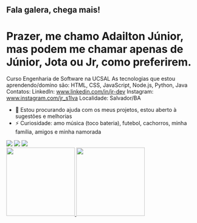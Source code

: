 ## Fala galera, chega mais!
# Prazer, me chamo Adailton Júnior, mas podem me chamar apenas de Júnior, Jota ou Jr, como preferirem.

Curso Engenharia de Software na UCSAL
As tecnologias que estou aprendendo/domino são: HTML, CSS, JavaScript, Node.js, Python, Java
Contatos:
LinkedIn: www.linkedin.com/in/jr-dev
Instagram: www.instagram.com/jr_s1lva
Localidade: Salvador/BA

- 🤔 Estou procurando ajuda com os meus projetos, estou aberto à sugestões e melhorias
- ⚡ Curiosidade: amo música (toco bateria), futebol, cachorros, minha família, amigos e minha namorada

<div>
<a href="https://instagram.com/jr_s1lva" target="_blank"><img loading="lazy" src="https://img.shields.io/badge/-Instagram-%23E4405F?style=for-the-badge&logo=instagram&logoColor=white" target="_blank"></a>
<a href="https://www.linkedin.com/in/jr-dev" target="_blank"><img loading="lazy" src="https://img.shields.io/badge/-LinkedIn-%230077B5?style=for-the-badge&logo=linkedin&logoColor=white" target="_blank"></a>
<a href = "mailto:contato@adailtonjunior0604@gmail.com"><img loading="lazy" src="https://img.shields.io/badge/Gmail-D14836?style=for-the-badge&logo=gmail&logoColor=white" target="_blank"></a>
</div>
<div>
<a href="https://github.com/jrs1lva">
<img loading="lazy" height="180em" src="https://github-readme-stats.vercel.app/api/top-langs/?username=seu-usuário-aqui&layout=compact&langs_count=7&theme=dracula"/>
<img loading="lazy" height="180em" src="https://github-readme-stats.vercel.app/api?username=seu-usuário-aqui&show_icons=true&theme=dracula&include_all_commits=true&count_private=true"/>
</div>
